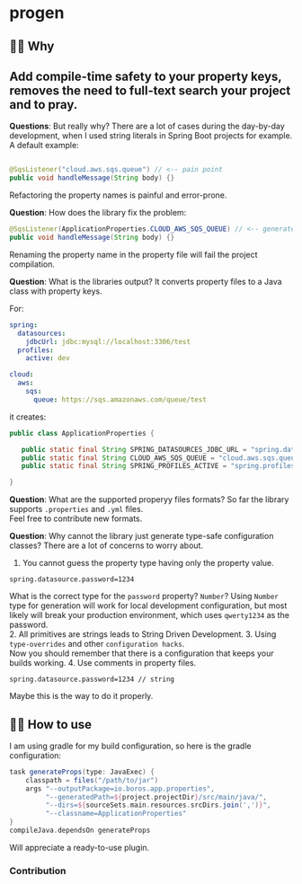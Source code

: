 # progen

## 👨‍💻 Why

Add compile-time safety to your property keys, 
removes the need to full-text search your project and to pray.
---

**Questions**: But really why?
There are a lot of cases during the day-by-day development, when I used string literals 
in Spring Boot projects for example.  
A default example:
```java

@SqsListener("cloud.aws.sqs.queue") // <-- pain point 
public void handleMessage(String body) {}
```

Refactoring the property names is painful and error-prone.  

**Question**: How does the library fix the problem:
```java
@SqsListener(ApplicationProperties.CLOUD_AWS_SQS_QUEUE) // <-- generated safe code
public void handleMessage(String body) {}
```
Renaming the property name in the property file will fail the project compilation.

**Question**: What is the libraries output?
It converts property files to a Java class with property keys.

For:
```yaml
spring:
  datasources:
    jdbcUrl: jdbc:mysql://localhost:3306/test
  profiles:
    active: dev

cloud:
  aws:
    sqs:
      queue: https://sqs.amazonaws.com/queue/test
```
it creates:
```java
public class ApplicationProperties {

   public static final String SPRING_DATASOURCES_JDBC_URL = "spring.datasources.jdbcUrl";
   public static final String CLOUD_AWS_SQS_QUEUE = "cloud.aws.sqs.queue";
   public static final String SPRING_PROFILES_ACTIVE = "spring.profiles.active";

}

```
**Question**: What are the supported properyy files formats?
So far the library supports `.properties` and `.yml` files.  
Feel free to contribute new formats.

**Question**: Why cannot the library just generate type-safe configuration classes?
There are a lot of concerns to worry about.  

1. You cannot guess the property type having only the property value.  
```properties
spring.datasource.password=1234
``` 
What is the correct type for the `password` property? `Number`?
Using `Number` type for generation will work for local development configuration,
but most likely will break your production environment, which uses `qwerty1234` as the password.  
2. All primitives are strings leads to String Driven Development.
3. Using `type-overrides` and other `configuration hacks`.  
Now you should remember that there is a configuration that keeps your builds working.
4. Use comments in property files.
```properties
spring.datasource.password=1234 // string
```
Maybe this is the way to do it properly.

## 👨‍💻 How to use
I am using gradle for my build configuration, so here is the gradle configuration:
```groovy
task generateProps(type: JavaExec) {
    classpath = files("/path/to/jar")
    args "--outputPackage=io.boros.app.properties",
         "--generatedPath=${project.projectDir}/src/main/java/",
         "--dirs=${sourceSets.main.resources.srcDirs.join(',')}",
         "--classname=ApplicationProperties"
}
compileJava.dependsOn generateProps
```
Will appreciate a ready-to-use plugin.

### Contribution
